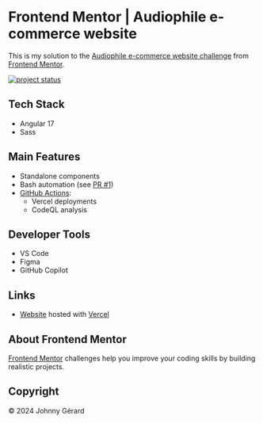 # Frontend Mentor | Audiophile e-commerce website

This is my solution to the [Audiophile e-commerce website challenge](https://www.frontendmentor.io/challenges/audiophile-ecommerce-website-C8cuSd_wx) from [Frontend Mentor](https://www.frontendmentor.io/).

[![project status](https://img.shields.io/badge/status-work%20in%20progress-red?style=for-the-badge)](https://fem-audiophile-e-commerce-website-jgerard.vercel.app)

## Tech Stack

- Angular 17
- Sass

## Main Features

- Standalone components
- Bash automation (see [PR #1](../../pull/1))
- [GitHub Actions](../../tree/main/.github/workflows):
  - Vercel deployments
  - CodeQL analysis

## Developer Tools

- VS Code
- Figma
- GitHub Copilot

## Links

- [Website](https://fem-audiophile-e-commerce-website-jgerard.vercel.app) hosted with [Vercel](https://vercel.com/)
<!-- - [Solution]() -->

<!-- ## Screenshots
### Mobile
![mobile screenshot](screenshots/mobile.avif)
### Tablet
![tablet screenshot](screenshots/tablet.avif)
### Desktop
![desktop screenshot](screenshots/desktop.avif) -->

## About Frontend Mentor

[Frontend Mentor](https://www.frontendmentor.io/) challenges help you improve your coding skills by building realistic projects.

## Copyright

© 2024 Johnny Gérard
